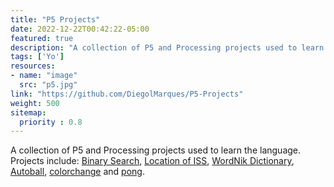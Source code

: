 ```yaml
---
title: "P5 Projects"
date: 2022-12-22T00:42:22-05:00
featured: true
description: "A collection of P5 and Processing projects used to learn the language"
tags: ['Yo']
resources:
- name: "image"
  src: "p5.jpg"
link: "https://github.com/DiegolMarques/P5-Projects"
weight: 500
sitemap:
  priority : 0.8
---
```


A collection of P5 and Processing projects used to learn the language. Projects include: [Binary Search](https://github.com/DiegolMarques/P5-Projects/tree/master/Binary%20Search), [Location of ISS](https://github.com/DiegolMarques/P5-Projects/tree/master/LocationOfISS), [WordNik Dictionary](https://github.com/DiegolMarques/P5-Projects/tree/master/WordNik%20dictionary), [Autoball](https://github.com/DiegolMarques/P5-Projects/tree/master/auto%20ball), [colorchange](https://github.com/DiegolMarques/P5-Projects/tree/master/colorchange) and [pong](https://github.com/DiegolMarques/P5-Projects/tree/master/pong).
